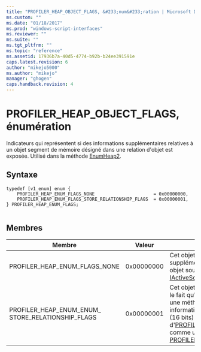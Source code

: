 ```yaml
---
title: "PROFILER_HEAP_OBJECT_FLAGS, &#233;num&#233;ration | Microsoft Docs"
ms.custom: ""
ms.date: "01/18/2017"
ms.prod: "windows-script-interfaces"
ms.reviewer: ""
ms.suite: ""
ms.tgt_pltfrm: ""
ms.topic: "reference"
ms.assetid: 17936b7a-40d5-4774-b92b-b24ee391591e
caps.latest.revision: 6
author: "mikejo5000"
ms.author: "mikejo"
manager: "ghogen"
caps.handback.revision: 4
---
```

# PROFILER_HEAP_OBJECT_FLAGS, &#233;num&#233;ration
Indicateurs qui représentent si des informations supplémentaires relatives à un objet segment de mémoire désigné dans une relation d'objet est exposée.  Utilisé dans la méthode [EnumHeap2](../../winscript/reference/iactivescriptprofilercontrol5-enumheap2-method.md).  
  
## Syntaxe  
  
```  
typedef [v1_enum] enum {  
    PROFILER_HEAP_ENUM_FLAGS_NONE                      = 0x00000000,  
    PROFILER_HEAP_ENUM_FLAGS_STORE_RELATIONSHIP_FLAGS  = 0x00000001,  
} PROFILER_HEAP_ENUM_FLAGS;  
  
```  
  
## Membres  
  
|Membre|Valeur|Description|  
|------------|------------|-----------------|  
|PROFILER\_HEAP\_ENUM\_FLAGS\_NONE|0x00000000|Cet objet segment de mémoire n'expose pas d'informations supplémentaires à propos d'une relation entre objets.  Cet objet soucier se comporte de la même façon qu' [IActiveScriptProfilerControl3::HeapEnum](../../winscript/reference/iactivescriptprofilercontrol3-enumheap-method.md).|  
|PROFILER\_HEAP\_ENUM\_ENUM\_ STORE\_RELATIONSHIP\_FLAGS|0x00000001|Cet objet segment de mémoire expose des informations sur le fait qu'un objet désigné dans une relation entre objets est une méthode d'accesseur Get ou d'accesseur Set.  Ces informations sont stockées dans la réalisation de 2 octets \(16 bits\) du champ d'[PROFILER\_HEAP\_OBJECT\_RELATIONSHIP.relationshipInfo](../../winscript/reference/profiler-heap-object-relationship-structure.md) comme une des valeurs d'énumération [PROFILER\_HEAP\_OBJECT\_RELATIONSHIP\_FLAGS](../../winscript/reference/profiler-heap-object-relationship-flags-enumeration.md).|